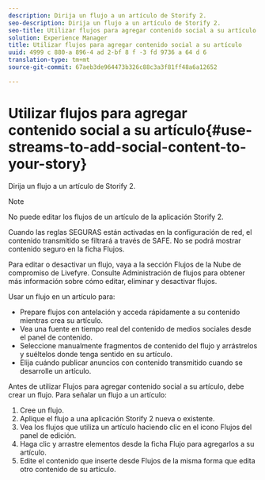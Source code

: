 ```yaml
---
description: Dirija un flujo a un artículo de Storify 2.
seo-description: Dirija un flujo a un artículo de Storify 2.
seo-title: Utilizar flujos para agregar contenido social a su artículo
solution: Experience Manager
title: Utilizar flujos para agregar contenido social a su artículo
uuid: 4999 c 880-a 896-4 ad 2-bf 8 f -3 fd 9736 a 64 d 6
translation-type: tm+mt
source-git-commit: 67aeb3de964473b326c88c3a3f81ff48a6a12652

---
```



# Utilizar flujos para agregar contenido social a su artículo{#use-streams-to-add-social-content-to-your-story}

Dirija un flujo a un artículo de Storify 2.

>[!NOTE]
>
>No puede editar los flujos de un artículo de la aplicación Storify 2.

Cuando las reglas SEGURAS están activadas en la configuración de red, el contenido transmitido se filtrará a través de SAFE. No se podrá mostrar contenido seguro en la ficha Flujos.

Para editar o desactivar un flujo, vaya a la sección Flujos de la Nube de compromiso de Livefyre. Consulte Administración de flujos para obtener más información sobre cómo editar, eliminar y desactivar flujos.

Usar un flujo en un artículo para:

* Prepare flujos con antelación y acceda rápidamente a su contenido mientras crea su artículo.
* Vea una fuente en tiempo real del contenido de medios sociales desde el panel de contenido.
* Seleccione manualmente fragmentos de contenido del flujo y arrástrelos y suéltelos donde tenga sentido en su artículo.
* Elija cuándo publicar anuncios con contenido transmitido cuando se desarrolle un artículo.

Antes de utilizar Flujos para agregar contenido social a su artículo, debe crear un flujo. Para señalar un flujo a un artículo:

1. Cree un flujo.
1. Aplique el flujo a una aplicación Storify 2 nueva o existente.
1. Vea los flujos que utiliza un artículo haciendo clic en el icono Flujos del panel de edición.
1. Haga clic y arrastre elementos desde la ficha Flujo para agregarlos a su artículo.
1. Edite el contenido que inserte desde Flujos de la misma forma que edita otro contenido de su artículo.
